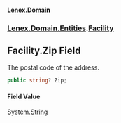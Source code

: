 #### [Lenex.Domain](index.md 'index')
### [Lenex.Domain.Entities](Lenex.Domain.Entities.md 'Lenex.Domain.Entities').[Facility](Lenex.Domain.Entities.Facility.md 'Lenex.Domain.Entities.Facility')

## Facility.Zip Field

The postal code of the address.

```csharp
public string? Zip;
```

#### Field Value
[System.String](https://docs.microsoft.com/en-us/dotnet/api/System.String 'System.String')